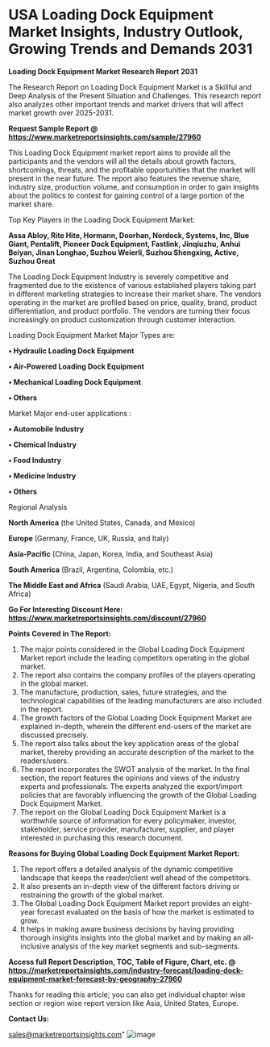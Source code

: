 # USA Loading Dock Equipment Market Insights, Industry Outlook, Growing Trends and Demands 2031

<strong>Loading Dock Equipment Market Research Report 2031</strong>

The Research Report on Loading Dock Equipment Market is a Skillful and Deep Analysis of the Present Situation and Challenges. This research report also analyzes other important trends and market drivers that will affect market growth over 2025-2031.

<strong>Request Sample Report @ <a href=https://www.marketreportsinsights.com/sample/27960>https://www.marketreportsinsights.com/sample/27960</a></strong>

This Loading Dock Equipment market report aims to provide all the participants and the vendors will all the details about growth factors, shortcomings, threats, and the profitable opportunities that the market will present in the near future. The report also features the revenue share, industry size, production volume, and consumption in order to gain insights about the politics to contest for gaining control of a large portion of the market share.

Top Key Players in the Loading Dock Equipment Market:

<strong>Assa Abloy, Rite Hite, Hormann, Doorhan, Nordock, Systems, Inc, Blue Giant, Pentalift, Pioneer Dock Equipment, Fastlink, Jinqiuzhu, Anhui Beiyan, Jinan Longhao, Suzhou Weierli, Suzhou Shengxing, Active, Suzhou Great</strong>

The Loading Dock Equipment Industry is severely competitive and fragmented due to the existence of various established players taking part in different marketing strategies to increase their market share. The vendors operating in the market are profiled based on price, quality, brand, product differentiation, and product portfolio. The vendors are turning their focus increasingly on product customization through customer interaction.

Loading Dock Equipment Market Major Types are:

<strong>• Hydraulic Loading Dock Equipment

• Air-Powered Loading Dock Equipment

• Mechanical Loading Dock Equipment

• Others</strong>

Market Major end-user applications :

<strong>• Automobile Industry

• Chemical Industry

• Food Industry

• Medicine Industry

• Others</strong>

Regional Analysis

</u><strong><b>North America</b></strong> (the United States, Canada, and Mexico)

<strong><b>Europe </b></strong>(Germany, France, UK, Russia, and Italy)

<strong><b>Asia-Pacific</b></strong> (China, Japan, Korea, India, and Southeast Asia)

<strong><b>South America</b></strong> (Brazil, Argentina, Colombia, etc.)

<strong><b>The Middle East and Africa</b></strong> (Saudi Arabia, UAE, Egypt, Nigeria, and South Africa)

<strong>Go For Interesting Discount Here: <a href=https://www.marketreportsinsights.com/discount/27960>https://www.marketreportsinsights.com/discount/27960</a></strong>

<strong>Points Covered in The Report:</strong>
<ol>
  <li>The major points considered in the Global Loading Dock Equipment Market report include the leading competitors operating in the global market.</li>
  <li>The report also contains the company profiles of the players operating in the global market.</li>
  <li>The manufacture, production, sales, future strategies, and the technological capabilities of the leading manufacturers are also included in the report.</li>
  <li>The growth factors of the Global Loading Dock Equipment Market are explained in-depth, wherein the different end-users of the market are discussed precisely.</li>
  <li>The report also talks about the key application areas of the global market, thereby providing an accurate description of the market to the readers/users.</li>
  <li>The report incorporates the SWOT analysis of the market. In the final section, the report features the opinions and views of the industry experts and professionals. The experts analyzed the export/import policies that are favorably influencing the growth of the Global Loading Dock Equipment Market.</li>
  <li>The report on the Global Loading Dock Equipment Market is a worthwhile source of information for every policymaker, investor, stakeholder, service provider, manufacturer, supplier, and player interested in purchasing this research document.</li>
</ol>
<strong>Reasons for Buying Global Loading Dock Equipment Market Report:</strong>

<ol>
  <li>The report offers a detailed analysis of the dynamic competitive landscape that keeps the reader/client well ahead of the competitors.</li>
  <li>It also presents an in-depth view of the different factors driving or restraining the growth of the global market.</li>
  <li>The Global Loading Dock Equipment Market report provides an eight-year forecast evaluated on the basis of how the market is estimated to grow.</li>
  <li>It helps in making aware business decisions by having providing thorough insights insights into the global market and by making an all-inclusive analysis of the key market segments and sub-segments.</li>
</ol>
<strong>Access full Report Description, TOC, Table of Figure, Chart, etc. @ <a href=https://marketreportsinsights.com/industry-forecast/loading-dock-equipment-market-forecast-by-geography-27960>https://marketreportsinsights.com/industry-forecast/loading-dock-equipment-market-forecast-by-geography-27960</a></strong>


Thanks for reading this article; you can also get individual chapter wise section or region wise report version like Asia, United States, Europe.

<strong>Contact Us:</strong>

sales@marketreportsinsights.com"
![image](https://github.com/user-attachments/assets/1dfd44fc-124d-459c-868e-45549877d934)
